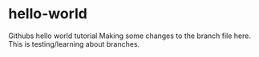 # hello-world
Githubs hello world tutorial 
Making some changes to the branch file here. This is testing/learning about branches. 
